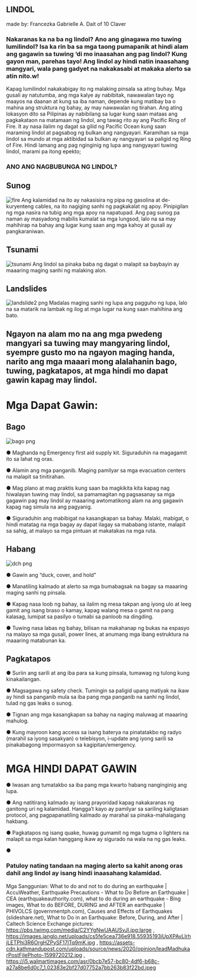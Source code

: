 ## **LINDOL** 
made by: Francezka Gabrielle A. Dait of 10 Claver


### Nakaranas ka na ba ng lindol? Ano ang  ginagawa mo tuwing lumilindol? Isa ka rin ba sa mga taong pumapanik at hindi alam ang gagawin sa tuwing ‘di mo inaasahan ang pag lindol? Kung gayon man, parehas tayo! Ang lindol ay hindi natin inaasahang mangyari, wala pang gadyet na nakakasabi at makaka alerto sa atin nito.w!

Kapag lumilindol nakakabigay ito ng malaking pinsala sa ating buhay. Mga gusali ay natutumba, ang mga kalye ay nabibitak, nawawalan tayo ng maayos na daanan at kung sa iba naman, depende kung matibay ba o mahina ang struktura ng bahay, ay may nawawalan ng tirahan. 
Ang ating lokasyon dito sa Pilipinas ay nabibilang sa lugar kung saan mataas ang pagkakataon na matamaan ng lindol, ang tawag rito ay ang Pacific Ring of Fire. It ay nasa ilalim ng dagat sa gilid ng Pacific Ocean kung saan maraming lindol at pagsabog ng bulkan ang nangyayari. Karamihan sa mga lindol sa mundo at mga aktibidad sa bulkan ay nangyayari sa paligid ng Ring of Fire.
Hindi lamang ang pag nginginig ng lupa ang nangyayari tuwing lindol, marami pa itong epekto;


### ANO ANG NAGBUBUNGA NG LINDOL?
## Sunog
![fire](https://user-images.githubusercontent.com/99850315/190612513-8357f581-3a3c-49ee-b13f-41f2d4db6a09.png)
Ang kalamidad na ito ay nakasisira ng pipa ng gasolina at de-kuryenteng cables, na ito nagiging sanhi ng pagkakalat ng apoy. Pinipigilan ng mga nasira na tubig ang mga apoy na napatupad. Ang pag sunog pa naman ay masyadong mabilis kumalat sa mga lungsod, lalo na sa may mahihirap na bahay ang lugar kung saan ang mga kahoy at gusali ay pangkaraniwan.
## Tsunami
![tsunami](https://user-images.githubusercontent.com/99850315/190613104-376993f1-e917-4655-bb7b-4cc4a937c929.png)
Ang lindol sa pinaka baba ng dagat o malapit sa baybayin ay maaaring maging sanhi ng malaking alon.
## Landslides 
![landslide2 png](https://user-images.githubusercontent.com/99850315/190881316-2e41aaa9-faed-432a-b072-7b0227973624.jpg)
Madalas maging sanhi ng lupa ang pagguho ng lupa, lalo na sa matarik na lambak ng ilog at mga lugar na kung saan mahihina ang bato.

## Ngayon na alam mo na ang mga pwedeng mangyari sa tuwing may mangyaring lindol, syempre gusto mo na ngayon maging handa, narito ang mga maaari mong alalahanin bago, tuwing, pagkatapos, at mga hindi mo dapat gawin kapag may lindol.

# **Mga Dapat Gawin:**

## Bago
![bago png](https://user-images.githubusercontent.com/99850315/190881525-d524d38a-09d4-491c-9088-57a4b88e161d.jpg)

● Maghanda ng Emergency first aid supply kit. Siguraduhin na magagamit ito sa lahat ng oras.

● Alamin ang mga panganib. Maging pamilyar sa mga evacuation centers na malapit sa tinitirahan.

● Mag plano at mag praktis kung saan ba magkikita kita kapag nag hiwalayan tuwing may lindol, sa pamamagitan ng pagsasanay sa mga gagawin pag may lindol ay maaaring awtomatikong alam na ang gagawin kapag nag simula na ang pagyanig.

● Siguraduhin ang mabibigat na kasangkapan sa bahay. Malaki, mabigat, o hindi matatag na mga bagay ay dapat ilagay sa mababang istante, malapit sa sahig, at malayo sa mga pintuan at makatakas na mga ruta.


## Habang
![dch png](https://user-images.githubusercontent.com/99850315/190881624-cad763eb-7fac-489b-b1ce-9b7138b5c0f0.jpg)

● Gawin ang “duck, cover, and hold”

● Manatiling kalmado at alerto sa mga bumabagsak na bagay sa maaaring maging sanhi ng pinsala.

● Kapag nasa loob ng bahay, sa ilalim ng mesa takpan ang iyong ulo at leeg gamit ang isang braso o kamay, kapag walang mesa o gamit na pang kalasag, lumipat sa pasilyo o tumabi sa panloob na dingding.

● Tuwing nasa labas ng bahay, bilisan na makahanap ng bukas na espasyo na malayo sa mga gusali, power lines, at anumang mga ibang estruktura na maaaring matabunan ka.


## Pagkatapos



● Suriin ang sarili at ang iba para sa kung pinsala, tumawag ng tulong kung kinakailangan.

● Magsagawa ng safety check. Tumingin sa paligid upang matiyak na ikaw ay hindi sa panganib mula sa iba pang mga panganib na sanhi ng lindol, tulad ng gas leaks o sunog.

● Tignan ang mga kasangkapan sa bahay na naging maluwag at maaaring mahulog.

● Kung mayroon kang access sa isang baterya na pinatatakbo ng radyo (marahil sa iyong sasakyan) o telebisyon, i-update ang iyong sarili sa pinakabagong impormasyon sa kagipitan/emergency.


# MGA HINDI DAPAT GAWIN

● Iwasan ang tumatakbo sa iba pang mga kwarto habang nanginginig ang lupa.

● Ang natitirang kalmado ay isang prayoridad kapag nakakaranas ng ganitong uri ng kalamidad. Hangga’t kayo ay pamilyar sa sariling kaligtasan protocol, ang pagpapanatiling kalmado ay marahal sa pinaka-mahalagang hakbang.

● Pagkatapos ng isang quake, huwag gumamit ng mga tugma o lighters na malapit sa mga kalan hanggang ikaw ay sigurado na wala na ng gas leaks.

●




### Patuloy nating tandaan na maging alerto sa kahit anong oras dahil ang lindol ay isang hindi inaasahang kalamidad.

















Mga Sanggunian: What to do and not to do during an earthquake | AccuWeather, Earthquake Precautions - What to Do Before an Earthquake | CEA (earthquakeauthority.com), what to do during an earthquake - Bing images, What to do BEFORE, DURING and AFTER an earthquake | PHIVOLCS (governmentph.com), Causes and Effects of Earthquakes (slideshare.net), What to Do in an Earthquake: Before, During, and After | Caltech Science Exchange
pictures: https://pbs.twimg.com/media/C2YYgNwUAAUSvJl.jpg:large , https://images.janglo.net/uploads/cs5fe5cea736e918.55935193iUpXPAvLIrhjLETPhi3R6OrgHZPySF17lTq9mK.jpg , https://assets-cdn.kathmandupost.com/uploads/source/news/2020/opinion/leadMadhukarPostFilePhoto-1599720212.jpg , https://i5.walmartimages.com/asr/0bcb7e57-bc80-4df6-b68c-a27a8be6d0c7_1.02383e2bf27d07752a7bb263b83f22bd.jpeg 

